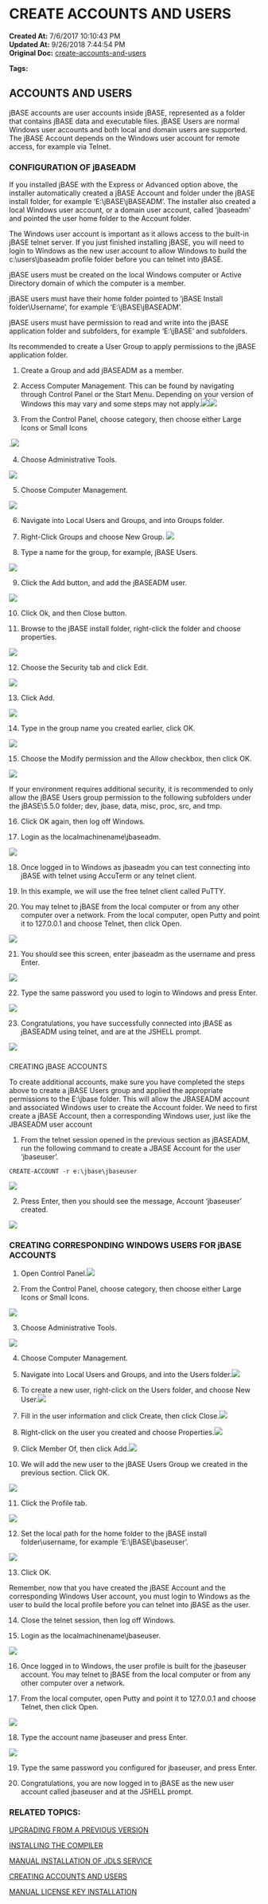# CREATE ACCOUNTS AND USERS

**Created At:** 7/6/2017 10:10:43 PM  
**Updated At:** 9/26/2018 7:44:54 PM  
**Original Doc:** [create-accounts-and-users](https://docs.jbase.com/36690-installation-guides/create-accounts-and-users)  

**Tags:**
<badge text='how to set up users' vertical='middle' />
<badge text='how to set up windows users' vertical='middle' />



## 


## ACCOUNTS AND USERS

jBASE accounts are user accounts inside jBASE, represented as a folder that contains jBASE data and executable files. jBASE Users are normal Windows user accounts and both local and domain users are supported. The jBASE Account depends on the Windows user account for remote access, for example via Telnet.

### CONFIGURATION OF jBASEADM

If you installed jBASE with the Express or Advanced option above, the installer automatically created a jBASE Account and folder under the jBASE install folder, for example ‘E:\jBASE\jBASEADM’. The installer also created a local Windows user account, or a domain user account, called ‘jbaseadm’ and pointed the user home folder to the Account folder.

The Windows user account is important as it allows access to the built-in jBASE telnet server. If you just finished installing jBASE, you will need to login to Windows as the new user account to allow Windows to build the c:\users\jbaseadm profile folder before you can telnet into jBASE.

jBASE users must be created on the local Windows computer or Active Directory domain of which the computer is a member.

jBASE users must have their home folder pointed to ‘jBASE Install folder\Username’, for example ‘E:\jBASE\jBASEADM’.

jBASE users must have permission to read and write into the jBASE application folder and subfolders, for example ‘E:\jBASE’ and subfolders.

Its recommended to create a User Group to apply permissions to the jBASE application folder.

1. Create a Group and add jBASEADM as a member.

2. Access Computer Management. This can be found by navigating through Control Panel or the Start Menu. Depending on your version of Windows this may vary and some steps may not apply.![](https://s3.amazonaws.com/screensteps_live/image_assets/assets/000/281/916/original/62aec7d3-84e9-4a7b-ab6c-22b4aa9a17d6.jpg?AWSAccessKeyId=AKIAJRW37ULKKSXWY73Q&Expires=1489165815&Signature=NJVrkj%2BZtQooVxuDucmF90BqgJU%3D)![](./blob.jpg)



3. From the Control Panel, choose category, then choose either Large Icons or Small Icons

.![](./blob.jpg)



4. Choose Administrative Tools.

![](./blob.jpg)



5. Choose Computer Management.

![](./blob.jpg)



6. Navigate into Local Users and Groups, and into Groups folder.

7. Right-Click Groups and choose New Group. ![](./blob.jpg)



8. Type a name for the group, for example, jBASE Users.

![](./blob.jpg)



9. Click the Add button, and add the jBASEADM user.

![](./blob.jpg)



10. Click Ok, and then Close button.

11. Browse to the jBASE install folder, right-click the folder and choose properties.

![](./blob.jpg)



12. Choose the Security tab and click Edit.

![](./blob.jpg)



13. Click Add.

![](./blob.jpg)



14. Type in the group name you created earlier, click OK.

![](./blob.jpg)



15. Choose the Modify permission and the Allow checkbox, then click OK.

![](./blob.jpg)



If your environment requires additional security, it is recommended to only allow the jBASE Users group permission to the following subfolders under the jBASE\5.5.0 folder; dev, jbase, data, misc, proc, src, and tmp.

16. Click OK again, then log off Windows.

17. Login as the localmachinename\jbaseadm.

![](./blob.jpg)



18. Once logged in to Windows as jbaseadm you can test connecting into jBASE with telnet using AccuTerm or any telnet client.

19. In this example, we will use the free telnet client called PuTTY.

20. You may telnet to jBASE from the local computer or from any other computer over a network. From the local computer, open Putty and point it to 127.0.0.1 and choose Telnet, then click Open.

![](./blob.jpg)



21. You should see this screen, enter jbaseadm as the username and press Enter.

![](./blob.jpg)



22. Type the same password you used to login to Windows and press Enter.

![](./blob.jpg)



23. Congratulations, you have successfully connected into jBASE as jBASEADM using telnet, and are at the JSHELL prompt.

![](./blob.jpg)

### 
CREATING jBASE ACCOUNTS

To create additional accounts, make sure you have completed the steps above to create a jBASE Users group and applied the appropriate permissions to the E:\jbase folder. This will allow the JBASEADM account and associated Windows user to create the Account folder. We need to first create a jBASE Account, then a corresponding Windows user, just like the JBASEADM user account

1. From the telnet session opened in the previous section as jBASEADM, run the following command to create a JBASE Account for the user ‘jbaseuser’.

```
CREATE-ACCOUNT -r e:\jbase\jbaseuser
```



![](./blob.jpg)



2. Press Enter, then you should see the message, Account ‘jbaseuser’ created.

![](./blob.jpg)

### 


### CREATING CORRESPONDING WINDOWS USERS FOR jBASE ACCOUNTS



1. Open Control Panel.![](./blob.jpg)

2. From the Control Panel, choose category, then choose either Large Icons or Small Icons.

![](./blob.jpg)



3. Choose Administrative Tools.

![](./blob.jpg)



4. Choose Computer Management.



5. Navigate into Local Users and Groups, and into the Users folder.![](./blob.jpg)



6. To create a new user, right-click on the Users folder, and choose New User.![](./blob.jpg)



7. Fill in the user information and click Create, then click Close.![](./blob.jpg)



8. Right-click on the user you created and choose Properties.![](./blob.jpg)



9. Click Member Of, then click Add.![](./blob.jpg)



10. We will add the new user to the jBASE Users Group we created in the previous section. Click OK.

![](./blob.jpg)



11. Click the Profile tab.

![](./blob.jpg)



12. Set the local path for the home folder to the jBASE install folder\username, for example ‘E:\jBASE\jbaseuser’.

![](./blob.jpg)



13. Click OK.

Remember, now that you have created the jBASE Account and the corresponding Windows User account, you must login to Windows as the user to build the local profile before you can telnet into jBASE as the user.

14. Close the telnet session, then log off Windows.

15. Login as the localmachinename\jbaseuser.

![](./blob.jpg)



16. Once logged in to Windows, the user profile is built for the jbaseuser account. You may telnet to jBASE from the local computer or from any other computer over a network.

17. From the local computer, open Putty and point it to 127.0.0.1 and choose Telnet, then click Open.

![](./blob.jpg)



18. Type the account name jbaseuser and press Enter.

![](./blob.jpg)



19. Type the same password you configured for jbaseuser, and press Enter.

20. Congratulations, you are now logged in to jBASE as the new user account called jbaseuser and at the JSHELL prompt.



### RELATED TOPICS:

[UPGRADING FROM A PREVIOUS VERSION](upgrading-from-a-previous-version)

[INSTALLING THE COMPILER](installing-the-windows-compiler)

[MANUAL INSTALLATION OF JDLS SERVICE](manual-installation-of-jdls-service)

[CREATING ACCOUNTS AND USERS](create-accounts-and-users)

[MANUAL LICENSE KEY INSTALLATION](manual-license-key-installation)
